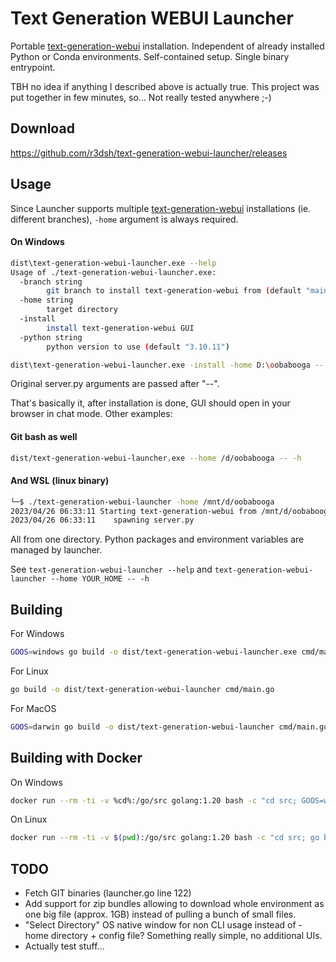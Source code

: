 
# Text Generation WEBUI Launcher

Portable [text-generation-webui](https://github.com/oobabooga/text-generation-webui) installation. Independent of already installed Python or Conda environments. Self-contained setup. Single binary entrypoint.

TBH no idea if anything I described above is actually true. This project was put together in few minutes, so... Not really tested anywhere ;-)


## Download

https://github.com/r3dsh/text-generation-webui-launcher/releases

## Usage

Since Launcher supports multiple [text-generation-webui](https://github.com/oobabooga/text-generation-webui) installations (ie. different branches), `-home` argument is always required.

#### On Windows
```bash
dist\text-generation-webui-launcher.exe --help
Usage of ./text-generation-webui-launcher.exe:
  -branch string
        git branch to install text-generation-webui from (default "main")
  -home string
        target directory
  -install
        install text-generation-webui GUI
  -python string
        python version to use (default "3.10.11")

dist\text-generation-webui-launcher.exe -install -home D:\oobabooga -- --model-dir D:\models --chat --auto-launch
```

Original server.py arguments are passed after "--".

That's basically it, after installation is done, GUI should open in your browser in chat mode. Other examples:

#### Git bash as well
```bash
dist/text-generation-webui-launcher.exe --home /d/oobabooga -- -h
```

#### And WSL (linux binary)
```bash
└─$ ./text-generation-webui-launcher -home /mnt/d/oobabooga
2023/04/26 06:33:11 Starting text-generation-webui from /mnt/d/oobabooga/text-generation-webui-main
2023/04/26 06:33:11    spawning server.py
```

All from one directory. Python packages and environment variables are managed by launcher.

See `text-generation-webui-launcher --help` and `text-generation-webui-launcher --home YOUR_HOME -- -h`

## Building

For Windows
```bash
GOOS=windows go build -o dist/text-generation-webui-launcher.exe cmd/main.go
```

For Linux
```bash
go build -o dist/text-generation-webui-launcher cmd/main.go
```

For MacOS
```bash
GOOS=darwin go build -o dist/text-generation-webui-launcher cmd/main.go
```

## Building with Docker

On Windows
```bash
docker run --rm -ti -v %cd%:/go/src golang:1.20 bash -c "cd src; GOOS=windows go build -o dist/text-generation-webui-launcher.exe cmd/main.go"
```

On Linux
```bash
docker run --rm -ti -v $(pwd):/go/src golang:1.20 bash -c "cd src; go build -o dist/text-generation-webui-launcher cmd/main.go"
```

## TODO

- Fetch GIT binaries (launcher.go line 122)
- Add support for zip bundles allowing to download whole environment as one big file (approx. 1GB) instead of pulling a bunch of small files.
- "Select Directory" OS native window for non CLI usage instead of -home directory + config file? Something really simple, no additional UIs.
- Actually test stuff...